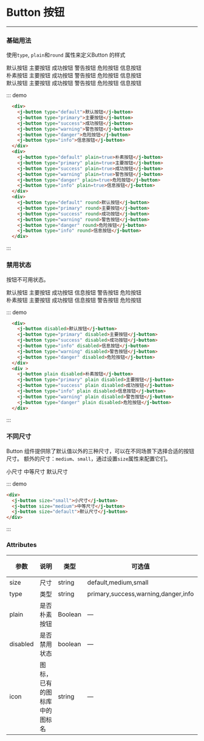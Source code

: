 # Button 按钮
-----
### 基础用法
使用```type```, ```plain```和```round``` 属性来定义Button 的样式

<div class="demo-box">
  <div class="demo-block">
    <div>
      <j-button type="default">默认按钮</j-button>
      <j-button type="primary">主要按钮</j-button>
      <j-button type="success">成功按钮</j-button>
      <j-button type="warning">警告按钮</j-button>
      <j-button type="danger">危险按钮</j-button>
      <j-button type="info">信息按钮</j-button>
    </div>
    <div>
      <j-button type="default" plain>朴素按钮</j-button>
      <j-button type="primary" plain>主要按钮</j-button>
      <j-button type="success" plain>成功按钮</j-button>
      <j-button type="warning" plain>警告按钮</j-button>
      <j-button type="danger" plain>危险按钮</j-button>
      <j-button type="info" plain>信息按钮</j-button>
    </div>
    <div>
      <j-button type="default" round>默认按钮</j-button>
      <j-button type="primary" round>主要按钮</j-button>
      <j-button type="success" round>成功按钮</j-button>
      <j-button type="warning" round>警告按钮</j-button>
      <j-button type="danger" round>危险按钮</j-button>
      <j-button type="info" round>信息按钮</j-button>
    </div>
  </div>

  ::: demo
  ```html
    <div>
      <j-button type="default">默认按钮</j-button>
      <j-button type="primary">主要按钮</j-button>
      <j-button type="success">成功按钮</j-button>
      <j-button type="warning">警告按钮</j-button>
      <j-button type="danger">危险按钮</j-button>
      <j-button type="info">信息按钮</j-button>
    </div>
    <div>
      <j-button type="default" plain=true>朴素按钮</j-button>
      <j-button type="primary" plain=true>主要按钮</j-button>
      <j-button type="success" plain=true>成功按钮</j-button>
      <j-button type="warning" plain=true>警告按钮</j-button>
      <j-button type="danger" plain=true>危险按钮</j-button>
      <j-button type="info" plain=true>信息按钮</j-button>
    </div>
    <div>
      <j-button type="default" round>默认按钮</j-button>
      <j-button type="primary" round>主要按钮</j-button>
      <j-button type="success" round>成功按钮</j-button>
      <j-button type="warning" round>警告按钮</j-button>
      <j-button type="danger" round>危险按钮</j-button>
      <j-button type="info" round>信息按钮</j-button>
    </div>
  ```
  :::
</div>

### 禁用状态

按钮不可用状态。

<div class="demo-box">
  <div class="demo-block">
    <div>
      <j-button disabled>默认按钮</j-button>
      <j-button type="primary" disabled>主要按钮</j-button>
      <j-button type="success" disabled>成功按钮</j-button>
      <j-button type="info" disabled>信息按钮</j-button>
      <j-button type="warning" disabled>警告按钮</j-button>
      <j-button type="danger" disabled>危险按钮</j-button>
    </div>
    <div >
      <j-button plain disabled>朴素按钮</j-button>
      <j-button type="primary" plain disabled>主要按钮</j-button>
      <j-button type="success" plain disabled>成功按钮</j-button>
      <j-button type="info" plain disabled>信息按钮</j-button>
      <j-button type="warning" plain disabled>警告按钮</j-button>
      <j-button type="danger" plain disabled>危险按钮</j-button>
    </div>
  </div>

  ::: demo
  ```html
    <div>
      <j-button disabled>默认按钮</j-button>
      <j-button type="primary" disabled>主要按钮</j-button>
      <j-button type="success" disabled>成功按钮</j-button>
      <j-button type="info" disabled>信息按钮</j-button>
      <j-button type="warning" disabled>警告按钮</j-button>
      <j-button type="danger" disabled>危险按钮</j-button>
    </div>
    <div >
      <j-button plain disabled>朴素按钮</j-button>
      <j-button type="primary" plain disabled>主要按钮</j-button>
      <j-button type="success" plain disabled>成功按钮</j-button>
      <j-button type="info" plain disabled>信息按钮</j-button>
      <j-button type="warning" plain disabled>警告按钮</j-button>
      <j-button type="danger" plain disabled>危险按钮</j-button>
    </div>
  ```
  :::
</div>

### 不同尺寸

Button 组件提供除了默认值以外的三种尺寸，可以在不同场景下选择合适的按钮尺寸。
额外的尺寸：```medium```、```small```，通过设置```size```属性来配置它们。

<div class="demo-box">
  <div class="demo-block">
    <j-button size="small">小尺寸</j-button>
    <j-button size="medium">中等尺寸</j-button>
    <j-button size="default">默认尺寸</j-button>
  </div>

  ::: demo
  ```html
  <div>
    <j-button size="small">小尺寸</j-button>
    <j-button size="medium">中等尺寸</j-button>
    <j-button size="default">默认尺寸</j-button>
  </div>

  ``` 
  :::
</div>


### Attributes
| 参数      | 说明    | 类型      | 可选值       | 默认值   |
|---------- |-------- |---------- |-------------  |-------- |
| size     | 尺寸   | string  |   default,medium,small            |    —     |
| type     | 类型   | string    |   primary,success,warning,danger,info |     —    |
| plain     | 是否朴素按钮   | Boolean    | — | false   |
| disabled  | 是否禁用状态    | boolean   | —   | false   |
| icon  | 图标，已有的图标库中的图标名 | string   |  —  |  —  |
